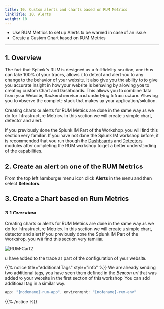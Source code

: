 ```yaml
---
title: 10. Custom alerts and charts based on RUM Metrics
linkTitle: 10. Alerts
weight: 10
---
```


* Use RUM Metrics to set up Alerts to be warned in case of an issue
* Create a Custom Chart based on RUM Metrics

---

## 1.  Overview

The fact that Splunk's RUM is designed as a full fidelity solution, and thus can take 100% of your traces, allows it to detect and alert you to any change to the behavior of your website. It also give you the ability to to give you accurate insight in how your website is behaving by allowing you to creating custom Chart and Dashboards.
This allows you to combine data from your Website, Backend service and underlying Infrastructure. Allowing you to observe the complete stack that makes up your application/solution.

Creating charts or alerts for RUM Metrics are done in the same way as we do for Infrastructure Metrics. In this section we will create a simple chart, detector and alert.

If you previously done the Splunk IM Part of the Workshop, you will find this section very familiar. If you have not done the Splunk IM workshop before, it is recommended that you run though the [Dashboards](../../imt/dashboards/) and [Detectors](../../imt/detectors/) modules after completing the RUM workshop to get a better understanding of the capabilities.

## 2. Create an alert on one of the RUM Metrics

From the top left hamburger menu icon click **Alerts** in the menu and then select **Detectors**.

## 3. Create a Chart based on Rum Metrics

### 3.1 Overview

Creating charts or alerts for RUM Metrics are done in the same way as we do for Infrastructure Metrics.
In this section we will create a simple chart, detector and alert
If you previously done the Splunk IM Part of the Workshop, you will find this section very familiar.

![RUM-Cart2](../images/RUM-select-cart.png)

u have added to the trace as part of the configuration of your website.

{{% notice title="Additional Tags" style="info" %}}
We are already sending two additional tags, you have seen them defined in the *Beacon url* that was added to your website in the first section of this workshop! You can add additional tag in a similar way.

```javascript
app: "[nodename]-rum-app", environment: "[nodename]-rum-env"
```

{{% /notice %}}
